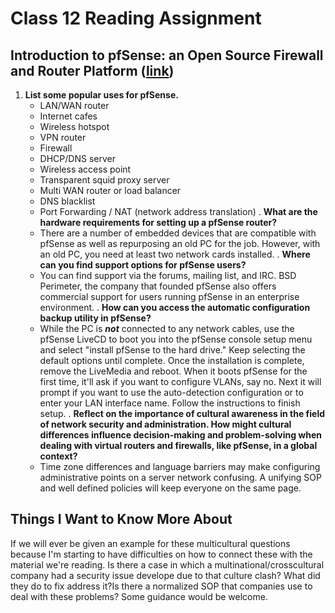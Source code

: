 # Class 12 Reading Assignment

## Introduction to pfSense: an Open Source Firewall and Router Platform ([link](https://turbofuture.com/computers/Introduction-to-pfSense-An-Open-Source-Firewall-and-Router-Platform))

1. **List some popular uses for pfSense.**
    - LAN/WAN router
    - Internet cafes
    - Wireless hotspot
    - VPN router
    - Firewall
    - DHCP/DNS server
    - Wireless access point
    - Transparent squid proxy server
    - Multi WAN router or load balancer
    - DNS blacklist
    - Port Forwarding / NAT (network address translation) 
. **What are the hardware requirements for setting up a pfSense router?**
    - There are a number of embedded devices that are compatible with pfSense as well as repurposing an old PC for the job. However, with an old PC, you need at least two network cards installed.
. **Where can you find support options for pfSense users?**
    - You can find support via the forums, mailing list, and IRC. BSD Perimeter, the company that founded pfSense also offers commercial support for users running pfSense in an enterprise environment. 
. **How can you access the automatic configuration backup utility in pfSense?**
    - While the PC is ***not*** connected to any network cables, use the pfSense LiveCD to boot you into the pfSense console setup menu and select "install pfSense to the hard drive." Keep selecting the default options until complete. Once the installation is complete, remove the LiveMedia and reboot. When it boots pfSense for the first time, it'll ask if you want to configure VLANs, say no. Next it will prompt if you want to use the auto-detection configuration or to enter your LAN interface name. Follow the instructions to finish setup.
. **Reflect on the importance of cultural awareness in the field of network security and administration. How might cultural differences influence decision-making and problem-solving when dealing with virtual routers and firewalls, like pfSense, in a global context?**
    - Time zone differences and language barriers may make configuring administrative points on a server network confusing. A unifying SOP and well defined policies will keep everyone on the same page.

## Things I Want to Know More About
If we will ever be given an example for these multicultural questions because I'm starting to have difficulties on how to connect these with the material we're reading. Is there a case in which a multinational/crosscultural company had a security issue develope due to that culture clash? What did they do to fix address it?Is there a normalized SOP that companies use to deal with these problems? Some guidance would be welcome. 
